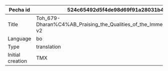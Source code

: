 |Pecha id | 524c65492d5f4de98d69f91a28031b40
| --- | --- 
|Title | Toh_679-Dharan%C4%AB_Praising_the_Qualities_of_the_Immeasurable_One-v2 
|Language | bo
|Type | translation
|Initial creation | TMX